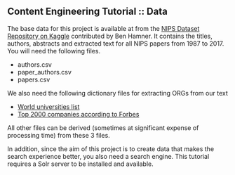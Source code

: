 ## Content Engineering Tutorial :: Data

The base data for this project is available at from the [NIPS Dataset Repository on Kaggle](https://www.kaggle.com/benhamner/nips-papers) contributed by Ben Hamner. It contains the titles, authors, abstracts and extracted text for all NIPS papers from 1987 to 2017. You will need the following files.

* authors.csv
* paper\_authors.csv
* papers.csv

We also need the following dictionary files for extracting ORGs from our text

* [World universities list](https://github.com/endSly/world-universities-csv)
* [Top 2000 companies according to Forbes](https://www.someka.net/excel-template/forbes-global-2000-list-2017/)


All other files can be derived (sometimes at significant expense of processing time) from these 3 files.

In addition, since the aim of this project is to create data that makes the search experience better, you also need a search engine. This tutorial requires a Solr server to be installed and available.

